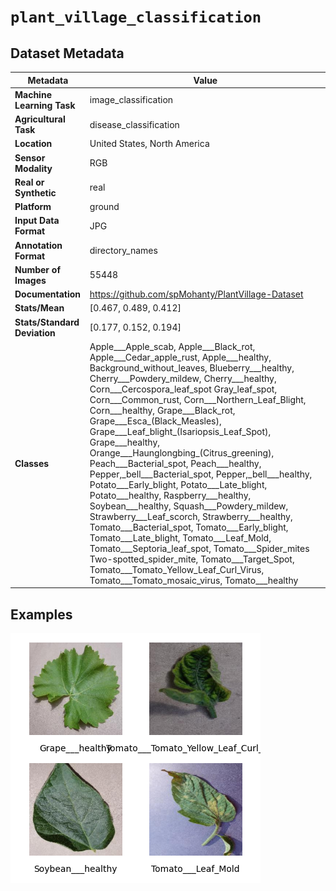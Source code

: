 
# `plant_village_classification`

## Dataset Metadata

| Metadata | Value |
| --- | --- |
| **Machine Learning Task** | image_classification |
| **Agricultural Task** | disease_classification |
| **Location** | United States, North America |
| **Sensor Modality** | RGB |
| **Real or Synthetic** | real |
| **Platform** | ground |
| **Input Data Format** | JPG |
| **Annotation Format** | directory_names |
| **Number of Images** | 55448 |
| **Documentation** | https://github.com/spMohanty/PlantVillage-Dataset |
| **Stats/Mean** | [0.467, 0.489, 0.412] |
| **Stats/Standard Deviation** | [0.177, 0.152, 0.194] |
| **Classes** | Apple___Apple_scab, Apple___Black_rot, Apple___Cedar_apple_rust, Apple___healthy, Background_without_leaves, Blueberry___healthy, Cherry___Powdery_mildew, Cherry___healthy, Corn___Cercospora_leaf_spot Gray_leaf_spot, Corn___Common_rust, Corn___Northern_Leaf_Blight, Corn___healthy, Grape___Black_rot, Grape___Esca_(Black_Measles), Grape___Leaf_blight_(Isariopsis_Leaf_Spot), Grape___healthy, Orange___Haunglongbing_(Citrus_greening), Peach___Bacterial_spot, Peach___healthy, Pepper,_bell___Bacterial_spot, Pepper,_bell___healthy, Potato___Early_blight, Potato___Late_blight, Potato___healthy, Raspberry___healthy, Soybean___healthy, Squash___Powdery_mildew, Strawberry___Leaf_scorch, Strawberry___healthy, Tomato___Bacterial_spot, Tomato___Early_blight, Tomato___Late_blight, Tomato___Leaf_Mold, Tomato___Septoria_leaf_spot, Tomato___Spider_mites Two-spotted_spider_mite, Tomato___Target_Spot, Tomato___Tomato_Yellow_Leaf_Curl_Virus, Tomato___Tomato_mosaic_virus, Tomato___healthy |


## Examples

![Example Images for plant_village_classification](https://github.com/Project-AgML/AgML/blob/main/docs/sample_images/plant_village_classification_examples.png)